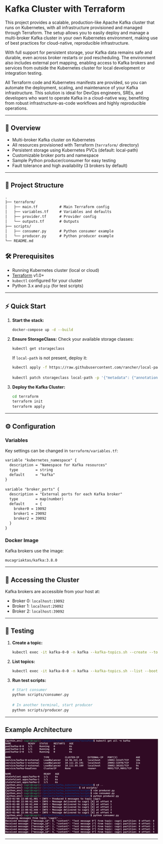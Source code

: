 # Kafka Cluster with Terraform

This project provides a scalable, production-like Apache Kafka cluster that runs on Kubernetes, with all infrastructure provisioned and managed through Terraform. The setup allows you to easily deploy and manage a multi-broker Kafka cluster in your own Kubernetes environment, making use of best practices for cloud-native, reproducible infrastructure.

With full support for persistent storage, your Kafka data remains safe and durable, even across broker restarts or pod rescheduling. The environment also includes external port mapping, enabling access to Kafka brokers and services from outside the Kubernetes cluster for local development or integration testing.

All Terraform code and Kubernetes manifests are provided, so you can automate the deployment, scaling, and maintenance of your Kafka infrastructure. This solution is ideal for DevOps engineers, SREs, and developers who want to operate Kafka in a cloud-native way, benefiting from robust infrastructure-as-code workflows and highly reproducible operations.

---

## 🚀 Overview

- Multi-broker Kafka cluster on Kubernetes  
- All resources provisioned with Terraform (`terraform/` directory)
- Persistent storage using Kubernetes PVCs (default: local-path)
- Customizable broker ports and namespace
- Sample Python producer/consumer for easy testing
- Fault tolerance and high availability (3 brokers by default)

---

## 📂 Project Structure

```
.
├── terraform/
│   ├── main.tf          # Main Terraform config
│   ├── variables.tf     # Variables and defaults
│   ├── provider.tf      # Provider config
│   └── outputs.tf       # Outputs
├── scripts/
│   ├── consumer.py      # Python consumer example
│   └── producer.py      # Python producer example
└── README.md
```

## 🛠️ Prerequisites

- Running Kubernetes cluster (local or cloud)
- [Terraform](https://www.terraform.io/downloads.html) v1.0+
- `kubectl` configured for your cluster
- Python 3.x and `pip` (for test scripts)

---

## ⚡ Quick Start
1. **Start the stack:**
    ```bash
    docker-compose up -d --build
    ```

2. **Ensure StorageClass:**
    Check your available storage classes:
    ```bash
    kubectl get storageclass
    ```
    If `local-path` is not present, deploy it:
    ```bash
    kubectl apply -f https://raw.githubusercontent.com/rancher/local-path-provisioner/master/deploy/local-path-storage.yaml

    kubectl patch storageclass local-path -p '{"metadata": {"annotations":{"storageclass.kubernetes.io/is-default-class":"true"}}}'
    ```

3. **Deploy the Kafka Cluster:**
    ```bash
    cd terraform
    terraform init
    terraform apply
    ```

---

## ⚙️ Configuration

### Variables

Key settings can be changed in `terraform/variables.tf`:

```hcl
variable "kubernetes_namespace" {
  description = "Namespace for Kafka resources"
  type        = string
  default     = "kafka"
}

variable "broker_ports" {
  description = "External ports for each Kafka broker"
  type        = map(number)
  default     = {
    broker0 = 19092
    broker1 = 29092
    broker2 = 39092
  }
}
```

### Docker Image

Kafka brokers use the image:  
```
mucagriaktas/kafka:3.8.0
```

---

## 🔌 Accessing the Cluster

Kafka brokers are accessible from your host at:
- Broker 0: `localhost:19092`
- Broker 1: `localhost:29092`
- Broker 2: `localhost:39092`

---

## 🧪 Testing

1. **Create a topic:**
   ```bash
   kubectl exec -it kafka-0-0 -n kafka --kafka-topics.sh --create --topic test --bootstrap-server localhost:9092 --partitions 3 --replication-factor 3
   ```

2. **List topics:**
   ```bash
   kubectl exec -it kafka-0-0 -n kafka --kafka-topics.sh --list --bootstrap-server localhost:9092
   ```

3. **Run test scripts:**
   ```bash
   # Start consumer
   python scripts/consumer.py

   # In another terminal, start producer
   python scripts/producer.py
   ```

---

## Example Architecture

![Kafka Pods, Producer, and Consumer](screenshoots/k8s_kafka.png)

---